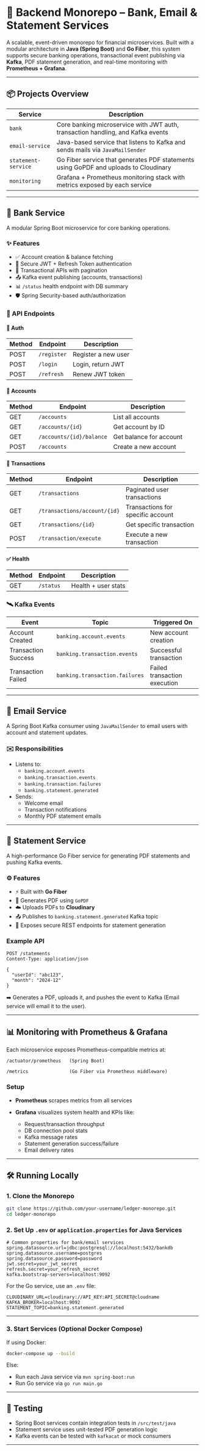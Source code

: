 # 🧱 Backend Monorepo – Bank, Email & Statement Services

A scalable, event-driven monorepo for financial microservices. Built with a modular architecture in **Java (Spring Boot)** and **Go Fiber**, this system supports secure banking operations, transactional event publishing via **Kafka**, PDF statement generation, and real-time monitoring with **Prometheus + Grafana**.

---

## 📦 Projects Overview

| Service          | Description |
|------------------|-------------|
| `bank`           | Core banking microservice with JWT auth, transaction handling, and Kafka events |
| `email-service`  | Java-based service that listens to Kafka and sends mails via `JavaMailSender` |
| `statement-service` | Go Fiber service that generates PDF statements using GoPDF and uploads to Cloudinary |
| `monitoring`     | Grafana + Prometheus monitoring stack with metrics exposed by each service |

---

## 🏦 Bank Service

A modular Spring Boot microservice for core banking operations.

### ✨ Features

- ✅ Account creation & balance fetching
- 🔐 Secure JWT + Refresh Token authentication
- 💸 Transactional APIs with pagination
- 📤 Kafka event publishing (accounts, transactions)
- 📊 `/status` health endpoint with DB summary
- 🛡️ Spring Security-based auth/authorization

### 🔐 API Endpoints

#### 🧾 Auth
| Method | Endpoint    | Description           |
|--------|-------------|-----------------------|
| POST   | `/register` | Register a new user   |
| POST   | `/login`    | Login, return JWT     |
| POST   | `/refresh`  | Renew JWT token       |

#### 🏦 Accounts
| Method | Endpoint                   | Description               |
|--------|----------------------------|---------------------------|
| GET    | `/accounts`                | List all accounts         |
| GET    | `/accounts/{id}`           | Get account by ID         |
| GET    | `/accounts/{id}/balance`   | Get balance for account   |
| POST   | `/accounts`                | Create a new account      |

#### 💸 Transactions
| Method | Endpoint                      | Description                      |
|--------|-------------------------------|----------------------------------|
| GET    | `/transactions`               | Paginated user transactions      |
| GET    | `/transactions/account/{id}`  | Transactions for specific account|
| GET    | `/transactions/{id}`          | Get specific transaction         |
| POST   | `/transaction/execute`        | Execute a new transaction        |

#### ✅ Health
| Method | Endpoint    | Description             |
|--------|-------------|-------------------------|
| GET    | `/status`   | Health + user stats     |

### 🛰️ Kafka Events

| Event                | Topic                        | Triggered On                     |
|----------------------|------------------------------|----------------------------------|
| Account Created      | `banking.account.events`     | New account creation             |
| Transaction Success  | `banking.transaction.events` | Successful transaction           |
| Transaction Failed   | `banking.transaction.failures` | Failed transaction execution   |

---

## 📧 Email Service

A Spring Boot Kafka consumer using `JavaMailSender` to email users with account and statement updates.

### ✉️ Responsibilities

- Listens to:
  - `banking.account.events`
  - `banking.transaction.events`
  - `banking.transaction.failures`
  - `banking.statement.generated`
- Sends:
  - Welcome email
  - Transaction notifications
  - Monthly PDF statement emails

---

## 📄 Statement Service

A high-performance Go Fiber service for generating PDF statements and pushing Kafka events.

### ⚙️ Features

- ⚡ Built with **Go Fiber**
- 🧾 Generates PDF using `GoPDF`
- ☁️ Uploads PDFs to **Cloudinary**
- 📤 Publishes to `banking.statement.generated` Kafka topic
- 🔐 Exposes secure REST endpoints for statement generation

### Example API

```http
POST /statements
Content-Type: application/json

{
  "userId": "abc123",
  "month": "2024-12"
}
````

➡️ Generates a PDF, uploads it, and pushes the event to Kafka (Email service will email it to the user).

---

## 📊 Monitoring with Prometheus & Grafana

Each microservice exposes Prometheus-compatible metrics at:

```
/actuator/prometheus   (Spring Boot)
```

```
/metrics               (Go Fiber via Prometheus middleware)
```

### Setup

* **Prometheus** scrapes metrics from all services
* **Grafana** visualizes system health and KPIs like:

  * Request/transaction throughput
  * DB connection pool stats
  * Kafka message rates
  * Statement generation success/failure
  * Email delivery rates

---

## 🛠️ Running Locally

### 1. Clone the Monorepo

```bash
git clone https://github.com/your-username/ledger-monorepo.git
cd ledger-monorepo
```

### 2. Set Up `.env` or `application.properties` for Java Services

```properties
# Common properties for bank/email services
spring.datasource.url=jdbc:postgresql://localhost:5432/bankdb
spring.datasource.username=postgres
spring.datasource.password=password
jwt.secret=your_jwt_secret
refresh.secret=your_refresh_secret
kafka.bootstrap-servers=localhost:9092
```

For the Go service, use an `.env` file:

```env
CLOUDINARY_URL=cloudinary://API_KEY:API_SECRET@cloudname
KAFKA_BROKER=localhost:9092
STATEMENT_TOPIC=banking.statement.generated
```

---

### 3. Start Services (Optional Docker Compose)

If using Docker:

```bash
docker-compose up --build
```

Else:

* Run each Java service via `mvn spring-boot:run`
* Run Go service via `go run main.go`

---

## 🧪 Testing

* Spring Boot services contain integration tests in `/src/test/java`
* Statement service uses unit-tested PDF generation logic
* Kafka events can be tested with `kafkacat` or mock consumers

---